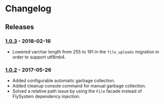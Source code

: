 # Changelog

## Releases

### [1.0.3] - 2018-02-16

- Lowered varchar length from 255 to 191 in the `file_uploads` migration in order to support utf8mb4.


### [1.0.2] - 2017-05-26

- Added configurable automatic garbage collection. 
- Added cleanup console command for manual garbage collection.
- Solved a relative path issue by using the `File` facade instead of FlySystem dependency injection.


[1.0.3]: https://github.com/czim/laravel-cms-upload-module/compare/1.0.2...1.0.3
[1.0.2]: https://github.com/czim/laravel-cms-upload-module/compare/1.0.1...1.0.2
